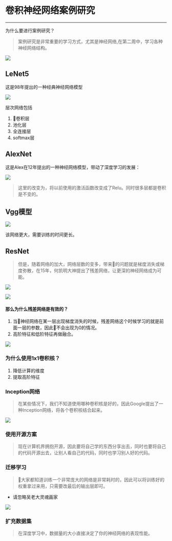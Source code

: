 # 卷积神经网络案例研究
***

为什么要进行案例研究？

> 案例研究是非常重要的学习方式，尤其是神经网络,在第二周中，学习各种神经网络结构。

![](imgs/1.jpg)

## LeNet5

这是98年提出的一种经典神经网络模型

![](imgs/2.jpg)

层次网络包括

1. 卷积层
2. 池化层
3. 全连接层
4. softmax层

## AlexNet

这是Alex在12年提出的一种神经网络模型，带动了深度学习的发展：

![](imgs/3.jpg)

> 这里的改变为，将以前使用的激活函数改变成了Relu。同时很多层都是卷积是不变的。

## Vgg模型

![](imgs/4.jpg)

该网络更大，需要训练的时间更长。

## ResNet

> 但是，随着网络的加大，网络层数的变多，带来的问题就是梯度消失或梯度弥散，在15年，何凯明大神提出了残差网络，让更深的神经网络成为可能。

![](imgs/5.jpg)

![](imgs/6.jpg)

#### 那么为什么残差网络是有效的？

1. 当神经网络在某一层出现梯度消失的时候，残差网络这个时候学习的就是前面一层的参数，因此不会出现为0的情况。
2. 高阶特征和低阶特征再做融合。

![](imgs/7.jpg)


### 为什么使用1x1卷积核？

1. 降低计算的维度
2. 提取高阶特征

### Inception网络
> 在某些情况下，我们不知道使用哪种卷积核是好的，因此Google提出了一种Inception网络，将各个卷积核结合起来。

![](imgs/8.jpg)

### 使用开源方案

> 现在计算机界拥抱开源，因此要将自己学的东西分享出去，同时也要将自己的代码开源出去，让别人看自己的代码，同时也学习别人好的代码。

### 迁移学习

> 大家都知道训练一个非常庞大的网络是非常耗时的，因此可以将训练好的权重拿过来用，只需要改最后的输出层即可。

* 请忽略吴老大灵魂画家

![](imgs/9.jpg)

### 扩充数据集

> 在深度学习中，数据量的大小直接决定了你的神经网络的表现性能。



